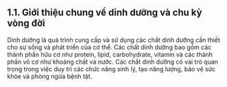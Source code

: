 ## 1.1. Giới thiệu chung về dinh dưỡng và chu kỳ vòng đời
Dinh dưỡng là quá trình cung cấp và sử dụng các chất dinh dưỡng cần thiết cho sự sống và phát triển của cơ thể. Các chất dinh dưỡng bao gồm các thành phần hữu cơ như protein, lipid, carbohydrate, vitamin và các thành phần vô cơ như khoáng chất và nước. Các chất dinh dưỡng có vai trò quan trọng trong việc duy trì các chức năng sinh lý, tạo năng lượng, bảo vệ sức khỏe và phòng ngừa bệnh tật. 